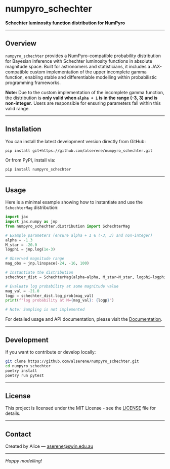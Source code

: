 # numpyro_schechter

**Schechter luminosity function distribution for NumPyro**

---

## Overview

`numpyro_schechter` provides a NumPyro-compatible probability distribution for Bayesian inference with Schechter luminosity functions in absolute magnitude space. Built for astronomers and statisticians, it includes a JAX-compatible custom implementation of the upper incomplete gamma function, enabling stable and differentiable modelling within probabilistic programming frameworks.

**Note:** Due to the custom implementation of the incomplete gamma function, the distribution is **only valid when `alpha + 1` is in the range (-3, 3) and is non-integer**. Users are responsible for ensuring parameters fall within this valid range.

---

## Installation

You can install the latest development version directly from GitHub:

```bash
pip install git+https://github.com/alserene/numpyro_schechter.git
```

Or from PyPI, install via:

```bash
pip install numpyro_schechter
```

---

## Usage

Here is a minimal example showing how to instantiate and use the `SchechterMag` distribution:

```python
import jax
import jax.numpy as jnp
from numpyro_schechter.distribution import SchechterMag

# Example parameters (ensure alpha + 1 ∈ (-3, 3) and non-integer)
alpha = -1.3
M_star = -20.0
logphi = jnp.log(1e-3)

# Observed magnitude range
mag_obs = jnp.linspace(-24, -16, 100)

# Instantiate the distribution
schechter_dist = SchechterMag(alpha=alpha, M_star=M_star, logphi=logphi, mag_obs=mag_obs)

# Evaluate log probability at some magnitude value
mag_val = -21.0
logp = schechter_dist.log_prob(mag_val)
print(f"log probability at M={mag_val}: {logp}")

# Note: Sampling is not implemented
```

For detailed usage and API documentation, please visit the [Documentation](https://numpyro-schechter.readthedocs.io/).

---

## Development

If you want to contribute or develop locally:

```bash
git clone https://github.com/alserene/numpyro_schechter.git
cd numpyro_schechter
poetry install
poetry run pytest
```

---

## License

This project is licensed under the MIT License - see the [LICENSE](LICENSE) file for details.

---

## Contact

Created by Alice — [aserene@swin.edu.au](mailto:aserene@swin.edu.au)

---

*Happy modelling!*
